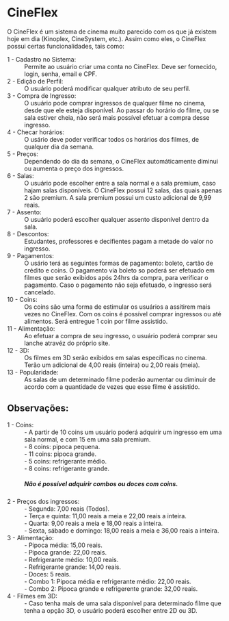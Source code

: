 # CineFlex

<p>
  O CineFlex é um sistema de cinema muito parecido com os que já existem hoje em dia (Kinoplex, CineSystem, etc.).
  Assim como eles, o CineFlex possui certas funcionalidades, tais como:
</p>

<dl>
  <dt> 1 - Cadastro no Sistema: </dt>
  <dd> 
    Permite ao usuário criar uma conta no CineFlex. Deve ser fornecido, login, senha, email e CPF.
  </dd>
  
  <dt> 2 - Edição de Perfil: </dt>
  <dd> 
    O usuário poderá modificar qualquer atributo de seu perfil.
  </dd>
  
  <dt> 3 - Compra de Ingresso: </dt>
  <dd> 
    O usuário pode comprar ingressos de qualquer filme no cinema, desde que ele esteja disponível.
    Ao passar do horário do filme, ou se sala estiver cheia, não será mais possível efetuar a compra desse ingresso.
  </dd>
  
  <dt> 4 - Checar horários: </dt>
  <dd> 
    O usário deve poder verificar todos os horários dos filmes, de qualquer dia da semana.
  </dd>
  
  <dt> 5 - Preços: </dt>
  <dd> 
    Dependendo do dia da semana, o CineFlex automáticamente diminui ou aumenta o preço dos ingressos.
  </dd>
  
  <dt> 6 - Salas: </dt>
  <dd> 
    O usuário pode escolher entre a sala normal e a sala premium, caso hajam salas disponíveis.
    O CineFlex possui 12 salas, das quais apenas 2 são premium.
    A sala premium possui um custo adicional de 9,99 reais.
  </dd>
  
  <dt> 7 - Assento: </dt>
  <dd> 
    O usuário poderá escolher qualquer assento disponível dentro da sala.
  </dd>
  
  <dt> 8 - Descontos: </dt>
  <dd> 
    Estudantes, professores e decifientes pagam a metade do valor no ingresso.
  </dd>
  
  <dt> 9 - Pagamentos: </dt>
  <dd> 
    O usário terá as seguintes formas de pagamento: boleto, cartão de crédito e coins.
    O pagamento via boleto so poderá ser efetuado em filmes que serão exibidos após 24hrs da compra, para verificar o pagamento.
    Caso o pagamento não seja efetuado, o ingresso será cancelado.
  </dd>
  
  <dt> 10 - Coins: </dt>
  <dd> 
    Os coins são uma forma de estimular os usuários a assitirem mais vezes no CineFlex.
    Com os coins é possível comprar ingressos ou até alimentos.
    Será entregue 1 coin por filme assistido.
  </dd>
  
  <dt> 11 - Alimentação: </dt>
  <dd> 
    Ao efetuar a compra de seu ingresso, o usuário poderá comprar seu lanche atravéz do próprio site.
  </dd>
  
  <dt> 12 - 3D: </dt>
  <dd> 
    Os filmes em 3D serão exibidos em salas específicas no cinema.
    Terão um adicional de 4,00 reais (inteira) ou 2,00 reais (meia).
  </dd>
  
  <dt> 13 - Popularidade: </dt>
  <dd> 
    As salas de um determinado filme poderão aumentar ou diminuir de acordo com a quantidade de vezes que esse filme é assistido.
  </dd>
</dl>


## Observações:


<dl>
  <dt> 1 - Coins: </dt>
  <dd>
	- A partir de 10 coins um usuário poderá adquirir um ingresso em uma sala normal, e com 15 em uma sala premium. <br>
	- 8 coins: pipoca pequena. <br>
	- 11 coins: pipoca grande. <br>
	- 5 coins: refrigerante médio.    <br>
	- 8 coins: refrigerante grande.
	<h5> Não é possível adquirir combos ou doces com coins. </h5>
  </dd>
  
  <dt> 2 - Preços dos ingressos: </dt>
  <dd>
	  - Segunda: 7,00 reais (Todos). <br>
	  - Terça e quinta: 11,00 reais a meia e 22,00 reais a inteira. <br>
	  - Quarta: 9,00 reais a meia e 18,00 reais a inteira. <br>
	  - Sexta, sábado e domingo: 18,00 reais a meia e 36,00 reais a inteira. <br>
  </dd>
  
  <dt> 3 - Alimentação: </dt>
  <dd>
	- Pipoca média: 15,00 reais. <br>
	- Pipoca grande: 22,00 reais. <br>
	- Refrigerante médio: 10,00 reais. <br>
	- Refrigerante grande: 14,00 reais. <br>
	- Doces: 5 reais.<br>
	- Combo 1: Pipoca média e refrigerante médio: 22,00 reais. <br>
	- Combo 2: Pipoca grande e refrigerente grande: 32,00 reais.
  </dd>
  
  <dt> 4 - Filmes em 3D: </dt>
  <dd>
	 - Caso tenha mais de uma sala disponível para determinado filme que tenha a opção 3D, o usuário poderá escolher entre 2D ou 3D.
  </dd>
</dl>
